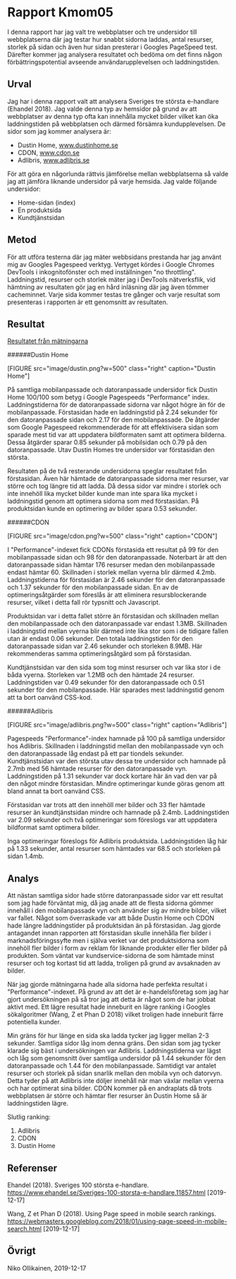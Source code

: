 Rapport Kmom05
=======================

I denna rapport har jag valt tre webbplatser och tre undersidor till webbplatserna där jag testar hur snabbt sidorna laddas, antal resurser, storlek på sidan och även hur sidan presterar i Googles PageSpeed test. Därefter kommer jag analysera resultatet och bedöma om det finns någon förbättringspotential avseende användarupplevelsen och laddningstiden.

Urval
-----------------------

Jag har i denna rapport valt att analysera Sveriges tre största e-handlare (Ehandel 2018). Jag valde denna typ av hemsidor på grund av att webbplatser av denna typ ofta kan innehålla mycket bilder vilket kan öka laddningstiden på webbplatsen och därmed försämra kundupplevelsen. De sidor som jag kommer analysera är:

- Dustin Home, www.dustinhome.se
- CDON, www.cdon.se
- Adlibris, www.adlibris.se

För att göra en någorlunda rättvis jämförelse mellan webbplatserna så valde jag att jämföra liknande undersidor på varje hemsida. Jag valde följande undersidor:

- Home-sidan (index)
- En produktsida
- Kundtjänstsidan

Metod
-----------------------

För att utföra testerna där jag mäter webbsidans prestanda har jag använt mig av Googles Pagespeed verktyg. Vertyget kördes i Google Chromes DevTools i inkognitofönster och med inställningen "no throttling". Laddningstid, resurser och storlek mäter jag i DevTools nätverksflik, vid hämtning av resultaten gör jag en hård inläsning där jag även tömmer cacheminnet. Varje sida kommer testas tre gånger och varje resultat som presenteras i rapporten är ett genomsnitt av resultaten.

Resultat
-----------------------

[Resultatet från mätningarna](https://docs.google.com/spreadsheets/d/1r6dI-iNUn3oM6nW8i51T_xHEkp0RpbIEx-TEV_tuXH8/edit?folder=0AMRI9eTokDghUk9PVA#gid=0)

######Dustin Home

[FIGURE src="image/dustin.png?w=500" class="right" caption="Dustin Home"]

På samtliga mobilanpassade och datoranpassade undersidor fick Dustin Home 100/100 som betyg i Google Pagespeeds "Performance" index. Laddningstiderna för de datoranpassade sidorna var något högre än för de mobilanpassade. Förstasidan  hade en laddningstid på 2.24 sekunder för den datoranpassade sidan och 2.17 för den mobilanpassade. De åtgärder som Google Pagespeed rekommenderade för att effektivisera sidan som sparade mest tid var att uppdatera bildformaten samt att optimera bilderna. Dessa åtgärder sparar 0.85 sekunder på mobilsidan och 0.79 på den datoranpassade. Utav Dustin Homes tre undersidor var förstasidan den största.

Resultaten på de två resterande undersidorna speglar resultatet från förstasidan. Även här hämtade de datoranpassade sidorna mer resurser, var större och tog längre tid att ladda. Då dessa sidor var mindre i storlek och inte innehöll lika mycket bilder kunde man inte spara lika mycket i laddningstid genom att optimera sidorna som med förstasidan. På produktsidan kunde en optimering av bilder spara 0.53 sekunder.


######CDON

[FIGURE src="image/cdon.png?w=500" class="right" caption="CDON"]

I "Performance"-indexet fick CDONs förstasida ett resultat på 99 för den mobilanpassade sidan och 98 för den datoranpassade. Noterbart är att den datoranpassade sidan hämtar 176 resurser medan den mobilanpassade endast hämtar 60. Skillnaden i storlek mellan vyerna blir därmed 4.2mb. Laddningstiderna för förstasidan är 2.46 sekunder för den datoranpassade och 1.37 sekunder för den mobilanpassade sidan. En av de optimeringsåtgärder som föreslås är att eliminera resursblockerande resurser, vilket i detta fall rör typsnitt och Javascript.

Produktsidan var i detta fallet större än förstasidan och skillnaden mellan den mobilanpassade och den datoranpassade var endast 1.3MB. Skillnaden i laddningstid mellan vyerna blir därmed inte lika stor som i de tidigare fallen utan är endast 0.06 sekunder. Den totala laddningstiden för den datoranpassade sidan var 2.46 sekunder och storleken 8.9MB. Här rekommenderas samma optimeringsåtgärd som på förstasidan.

Kundtjänstsidan var den sida som tog minst resurser och var lika stor i de båda vyerna. Storleken var 1.2MB och den hämtade 24 resurser. Laddningstiden var 0.49 sekunder för den datoranpassade och 0.51 sekunder för den mobilanpassade. Här sparades mest laddningstid genom att ta bort oanvänd CSS-kod.

######Adlibris

[FIGURE src="image/adlibris.png?w=500" class="right" caption="Adlibris"]

Pagespeeds "Performance"-index hamnade på 100 på samtliga undersidor hos Adlibris. Skillnaden i laddningstid mellan den mobilanpassade vyn och den datoranpassade låg endast på ett par tiondels sekunder. Kundtjänstsidan var den största utav dessa tre undersidor och hamnade på 2.7mb med 56 hämtade resurser för den datoranpassade vyn. Laddningstiden på 1.31 sekunder var dock kortare här än vad den var på den något mindre förstasidan. Mindre optimeringar kunde göras genom att bland annat ta bort oanvänd CSS.

Förstasidan var trots att den innehöll mer bilder och 33 fler hämtade resurser än kundtjänstsidan mindre och hamnade på 2.4mb. Laddningstiden var 2.09 sekunder och två optimeringar som föreslogs var att uppdatera bildformat samt optimera bilder.

Inga optimeringar föreslogs för Adlibris produktsida. Laddningstiden låg här på 1.33 sekunder, antal resurser som hämtades var 68.5 och storleken på sidan 1.4mb.

Analys
-----------------------

Att nästan samtliga sidor hade större datoranpassade sidor var ett resultat som jag hade förväntat mig, då jag anade att de flesta sidorna gömmer innehåll i den mobilanpassade vyn och använder sig av mindre bilder, vilket var fallet. Något som överraskade var att både Dustin Home och CDON hade längre laddningstider på produktsidan än på förstasidan. Jag gjorde antagandet innan rapporten att förstasidan skulle innehålla fler bilder i marknadsföringssyfte men i själva verket var det produktsidorna som innehöll fler bilder i form av reklam för liknande produkter eller fler bilder på produkten. Som väntat var kundservice-sidorna de som hämtade minst resurser och tog kortast tid att ladda, troligen på grund av avsaknaden av bilder.

När jag gjorde mätningarna hade alla sidorna hade perfekta resultat i "Performance"-indexet. På grund av att det är e-handelsföretag som jag har gjort undersökningen på så tror jag att detta är något som de har jobbat aktivt med. Ett lägre resultat hade inneburit en lägre ranking i Googles sökalgoritmer (Wang, Z et Phan D 2018) vilket troligen hade inneburit färre potentiella kunder.

Min gräns för hur länge en sida ska ladda tycker jag ligger mellan 2-3 sekunder. Samtliga sidor låg inom denna gräns. Den sidan som jag tycker klarade sig bäst i undersökningen var Adlibris. Laddningstiderna var lägst och låg som genomsnitt över samtliga undersidor på 1.44 sekunder för den datoranpassade och 1.44 för den mobilanpassade. Samtidigt var antalet resurser och storlek på sidan snarlik mellan den mobila vyn och datorvyn. Detta tyder på att Adlibris inte döljer innehåll när man växlar mellan vyerna och har optimerat sina bilder. CDON kommer på en andraplats då trots webbplatsen är större och hämtar fler resurser än Dustin Home så är laddningstiden lägre.

Slutlig ranking:

1. Adlibris
2. CDON
3. Dustin Home

Referenser
-----------------------

Ehandel (2018). Sveriges 100 största e-handlare.  https://www.ehandel.se/Sveriges-100-storsta-e-handlare,11857.html [2019-12-17]

Wang, Z et Phan D (2018). Using Page speed in mobile search rankings.  https://webmasters.googleblog.com/2018/01/using-page-speed-in-mobile-search.html [2019-12-17]

Övrigt
-----------------------

Niko Ollikainen, 2019-12-17
